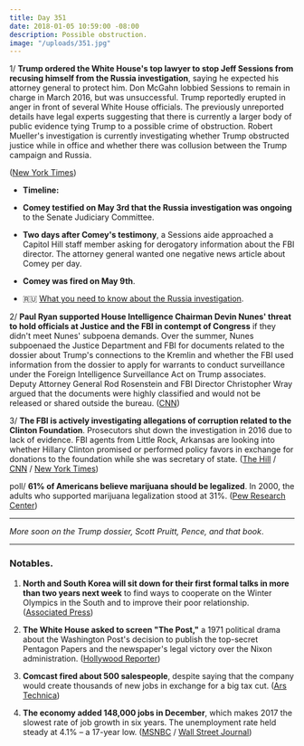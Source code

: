 ```yaml
---
title: Day 351
date: 2018-01-05 10:59:00 -08:00
description: Possible obstruction.
image: "/uploads/351.jpg"
---
```


1/ **Trump ordered the White House's top lawyer to stop Jeff Sessions from recusing himself from the Russia investigation**, saying he expected his attorney general to protect him. Don McGahn lobbied Sessions to remain in charge in March 2016, but was unsuccessful. Trump reportedly erupted in anger in front of several White House officials. The previously unreported details have legal experts suggesting that there is currently a larger body of public evidence tying Trump to a possible crime of obstruction. Robert Mueller's investigation is currently investigating whether Trump obstructed justice while in office and whether there was collusion between the Trump campaign and Russia.

\([New York Times](https://www.nytimes.com/2018/01/04/us/politics/trump-sessions-russia-mcgahn.html))

* **Timeline:**

* **Comey testified on May 3rd that the Russia investigation was ongoing** to the Senate Judiciary Committee. 

* **Two days after Comey's testimony**, a Sessions aide approached a Capitol Hill staff member asking for derogatory information about the FBI director. The attorney general wanted one negative news article about Comey per day. 

* **Comey was fired on May 9th**.

* 🇷🇺 [What you need to know about the Russia investigation](https://whatthefuckjusthappenedtoday.com/trump-russia-investigation/). 

2/ **Paul Ryan supported House Intelligence Chairman Devin Nunes' threat to hold officials at Justice and the FBI in contempt of Congress** if they didn't meet Nunes' subpoena demands. Over the summer, Nunes subpoenaed the Justice Department and FBI for documents related to the dossier about Trump's connections to the Kremlin and whether the FBI used information from the dossier to apply for warrants to conduct surveillance under the Foreign Intelligence Surveillance Act on Trump associates. Deputy Attorney General Rod Rosenstein and FBI Director Christopher Wray argued that the documents were highly classified and would not be released or shared outside the bureau. ([CNN](https://www.cnn.com/2018/01/04/politics/paul-ryan-nunes-justice-department/index.html))

3/ **The FBI is actively investigating allegations of corruption related to the Clinton Foundation**. Prosecutors shut down the investigation in 2016 due to lack of evidence. FBI agents from Little Rock, Arkansas are looking into whether Hillary Clinton promised or performed policy favors in exchange for donations to the foundation while she was secretary of state. ([The Hill](http://thehill.com/homenews/campaign/367541-fbi-launches-new-clinton-foundation-investigation) / [CNN](https://www.cnn.com/2018/01/05/politics/clinton-foundation-arkansas-probe/index.html) / [New York Times](https://www.nytimes.com/2018/01/05/us/politics/clinton-foundation-fbi.html))

poll/ **61% of Americans believe marijuana should be legalized**. In 2000, the adults who supported marijuana legalization stood at 31%. ([Pew Research Center](http://www.pewresearch.org/fact-tank/2018/01/05/americans-support-marijuana-legalization/))

---

*More soon on the Trump dossier, Scott Pruitt, Pence, and that book*.

---

### Notables.

1. **North and South Korea will sit down for their first formal talks in more than two years next week** to find ways to cooperate on the Winter Olympics in the South and to improve their poor relationship. ([Associated Press](https://apnews.com/b2a4d6e6d4794cdeafd23dfef279cd43/Seoul-says-both-Koreas-have-agreed-to-hold-talks-on-Tuesday))

2. **The White House asked to screen "The Post,"** a 1971 political drama about the Washington Post's decision to publish the top-secret Pentagon Papers and the newspaper's legal victory over the Nixon administration. ([Hollywood Reporter](https://www.hollywoodreporter.com/news/trump-white-house-asks-screen-steven-spielbergs-post-1071684))

3. **Comcast fired about 500 salespeople**, despite saying that the company would create thousands of new jobs in exchange for a big tax cut. ([Ars Technica](https://arstechnica.com/tech-policy/2018/01/comcast-fired-500-despite-claiming-tax-cut-would-create-thousands-of-jobs/))

4. **The economy added 148,000 jobs in December**, which makes 2017 the slowest rate of job growth in six years. The unemployment rate held steady at 4.1% – a 17-year low. ([MSNBC](http://www.msnbc.com/rachel-maddow-show/job-growth-slows-six-year-low-trumps-first-year) / [Wall Street Journal](https://www.wsj.com/livecoverage/december-2017-jobs-report-analysis))